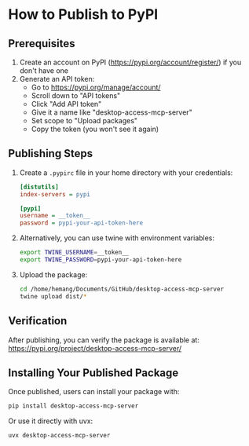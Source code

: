 # How to Publish to PyPI

## Prerequisites

1. Create an account on PyPI (https://pypi.org/account/register/) if you don't have one
2. Generate an API token:
   - Go to https://pypi.org/manage/account/
   - Scroll down to "API tokens"
   - Click "Add API token"
   - Give it a name like "desktop-access-mcp-server"
   - Set scope to "Upload packages"
   - Copy the token (you won't see it again)

## Publishing Steps

1. Create a `.pypirc` file in your home directory with your credentials:
   ```ini
   [distutils]
   index-servers = pypi

   [pypi]
   username = __token__
   password = pypi-your-api-token-here
   ```

2. Alternatively, you can use twine with environment variables:
   ```bash
   export TWINE_USERNAME=__token__
   export TWINE_PASSWORD=pypi-your-api-token-here
   ```

3. Upload the package:
   ```bash
   cd /home/hemang/Documents/GitHub/desktop-access-mcp-server
   twine upload dist/*
   ```

## Verification

After publishing, you can verify the package is available at:
https://pypi.org/project/desktop-access-mcp-server/

## Installing Your Published Package

Once published, users can install your package with:
```bash
pip install desktop-access-mcp-server
```

Or use it directly with uvx:
```bash
uvx desktop-access-mcp-server
```